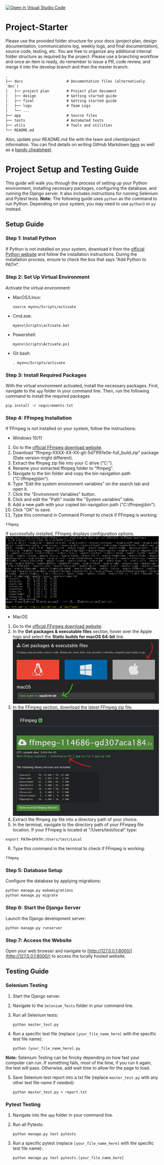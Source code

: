 [![Open in Visual Studio Code](https://classroom.github.com/assets/open-in-vscode-718a45dd9cf7e7f842a935f5ebbe5719a5e09af4491e668f4dbf3b35d5cca122.svg)](https://classroom.github.com/online_ide?assignment_repo_id=12113061&assignment_repo_type=AssignmentRepo)

# Project-Starter

Please use the provided folder structure for your docs (project plan, design documentation, communications log, weekly logs, and final documentation), source code, testing, etc. You are free to organize any additional internal folder structure as required by the project. Please use a branching workflow and once an item is ready, do remember to issue a PR, code review, and merge it into the develop branch and then the master branch.

```
.
├── docs                    # Documentation files (alternatively `doc`)
│   ├── project plan        # Project plan document
│   ├── design              # Getting started guide
│   ├── final               # Getting started guide
│   ├── logs                # Team Logs
│   └── ...
├── app                     # Source files
├── tests                   # Automated tests
├── utils                   # Tools and utilities
└── README.md
```

Also, update your README.md file with the team and client/project information. You can find details on writing GitHub Markdown [here](https://docs.github.com/en/get-started/writing-on-github/getting-started-with-writing-and-formatting-on-github/basic-writing-and-formatting-syntax) as well as a [handy cheatsheet](https://enterprise.github.com/downloads/en/markdown-cheatsheet.pdf).

# Project Setup and Testing Guide

This guide will walk you through the process of setting up your Python environment, installing necessary packages, configuring the database, and running the Django server. It also includes instructions for running Selenium and Pytest tests.
**Note:** The following guide uses `python` as the command to run Python. Depending on your system, you may need to use `python3` or `py` instead.

## Setup Guide

### Step 1: Install Python

If Python is not installed on your system, download it from the [official Python website](https://www.python.org/downloads/) and follow the installation instructions. During the installation process, ensure to check the box that says "Add Python to PATH".

### Step 2: Set Up Virtual Environment

Activate the virtual environment:

- MacOS/Linux:

  ```console
  source myenv/Scripts/activate
  ```
- Cmd.exe:

  ```console
  myenv\Scripts\activate.bat
  ```
- Powershell:

  ```console
  myenv\Scripts\Activate.ps1
  ```
- Git bash:

  ```console
  . myenv/Scripts/activate
  ```

### Step 3: Install Required Packages

With the virtual environment activated, install the necessary packages.
First, navigate to the `app` folder in your command line. Then, run the following command to install the required packages

```console
pip install -r requirements.txt
```

### Step 4: FFmpeg Installation

If FFmpeg is not installed on your system, follow the instructions:
   - Windows 10/11

   1. Go to the [official FFmpeg download website](https://www.gyan.dev/ffmpeg/builds/ffmpeg-git-github).
   2. Download "ffmpeg-XXXX-XX-XX-git-5d71f97e0e-full_build.zip" package (Date version might different).
   3. Extract the ffmpeg zip file into your C drive ("C:\").
   4. Rename your extracted ffmpeg folder to "ffmpeg".
   5. Navigate to the bin folder and copy the bin navigation path ("C:\ffmpeg\bin").
   6. Type “Edit the system environment variables” on the search tab and open it.
   7. Click the "Environment Variables" button.
   8. Click and edit the "Path" inside the "System variables" table.
   9. Add a new path with your copied bin navigation path ("C:\ffmpeg\bin").
   10. Click "OK" to save.
   11. Type this command in Command Prompt to check if FFmpeg is working:
   ```console
   ffmpeg
   ```
   If successfully installed, FFmpeg displays configuration options.
   ![FFmpeg successful](docs/weekly%20logs/images/Adrian_images/ReadMe_images/ffmpeg.png)

   - MacOS

   1. Go to the [official FFmpeg download website](https://www.ffmpeg.org/download.html).
   2. In the **Get packages & executable files** section, hover over the Apple logo and select the **Static builds for macOS 64-bit** link.
   ![ffmpeg download](docs/weekly%20logs/images/Adrian_images/ReadMe_images/ffmpeg_mac_link.png)
   3. In the FFmpeg section, download the latest FFmpeg zip file.
   ![ffmpeg download](docs/weekly%20logs/images/Adrian_images/ReadMe_images/ffmpeg_mac_zip.png)
   4. Extract the ffmpeg zip file into a directory path of your choice.
   5. In the terminal, navigate to the directory path of your FFmpeg file location. If your FFmpeg is located at "/Users/test/local" type:
   ```console
   export PATH=$PATH:/Users/test/Local
   ```
   6. Type this command in the terminal to check if FFmpeg is working:
   ```console
   ffmpeg
   ```

### Step 5: Database Setup

Configure the database by applying migrations:

```console
python manage.py makemigrations
python manage.py migrate
```

### Step 6: Start the Django Server

Launch the Django development server:

```console
python manage.py runserver
```

### Step 7: Access the Website

Open your web browser and navigate to [http://127.0.0.1:8000/](http://127.0.0.1:8000/) to access the locally hosted website.

## Testing Guide

### Selenium Testing

1. Start the Django server.
2. Navigate to the `Selenium_Tests` folder in your command line.
3. Run all Selenium tests:

   ```console
   python master_test.py
   ```
4. Run a specific test file (replace `[your_file_name_here]` with the specific test file name):

   ```console
   python [your_file_name_here].py
   ```

**Note:** Selenium Testing can be finicky depending on how fast your computer can run. If something fails, most of the time, if you run it again, the test will pass. Otherwise, add wait time to allow for the page to load.

5. Save Selenium test report into a txt file (replace `master_test.py` with any other test file name if needed):

   ```console
   python master_test.py > report.txt
   ```

### Pytest Testing

1. Navigate into the `app` folder in your command line.
2. Run all Pytests:

   ```console
   python manage.py test pytests
   ```
3. Run a specific pytest (replace `[your_file_name_here]` with the specific test file name):

   ```console
   python manage.py test pytests.[your_file_name_here]
   ```
